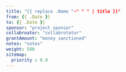 ```yaml
---
title: "{{ replace .Name "-" " " | title }}"
from: {{ .Date }}
to: {{ .Date }}
sponsor: "project sponsor"
collabroator: "collabrotator"
grantAmount: "money sanctioned"
notes: "notes"
weight: 500
sitemap:
  priority : 0.9
---
```

